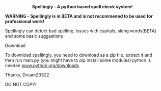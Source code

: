 <div align="center">
  <b>Spellingly - A python based spell check system!</b>
 </div>
 
 
<b> WARNING - Spellingly is in BETA and is not recommened to be used for professional work!</b>


Spellingly can detect bad spelling, issues with capitals, slang words(BETA) and some basic suggestions

Download

To download spellingly, you need to download as a zip file, extract it and then run main.py (you might have to pip install some modules)
python is needed
www.python.org/downloads

Thanks, 
Dream23322

DO NOT COPY!
